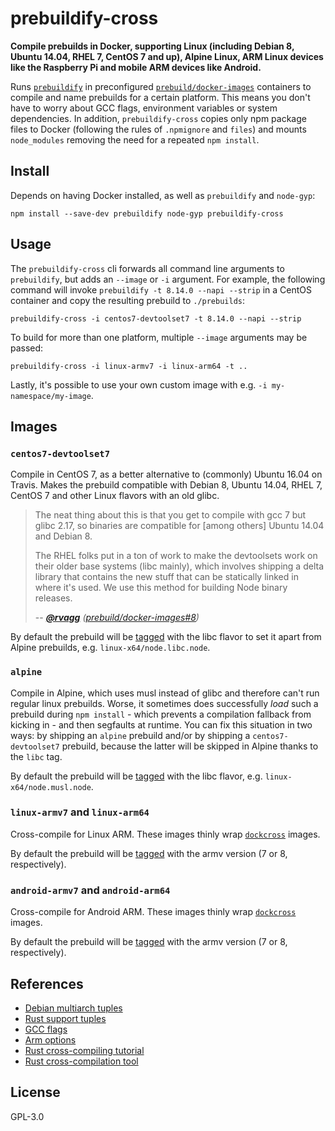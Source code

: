 # prebuildify-cross

**Compile prebuilds in Docker, supporting Linux (including Debian 8, Ubuntu 14.04, RHEL 7, CentOS 7 and up), Alpine Linux, ARM Linux devices like the Raspberry Pi and mobile ARM devices like Android.**

Runs [`prebuildify`](https://github.com/mafintosh/prebuildify) in preconfigured [`prebuild/docker-images`](https://github.com/prebuild/docker-images) containers to compile and name prebuilds for a certain platform. This means you don't have to worry about GCC flags, environment variables or system dependencies. In addition, `prebuildify-cross` copies only npm package files to Docker (following the rules of `.npmignore` and `files`) and mounts `node_modules` removing the need for a repeated `npm install`.

## Install

Depends on having Docker installed, as well as `prebuildify` and `node-gyp`:

```
npm install --save-dev prebuildify node-gyp prebuildify-cross
```

## Usage

The `prebuildify-cross` cli forwards all command line arguments to `prebuildify`, but adds an `--image` or `-i` argument. For example, the following command will invoke `prebuildify -t 8.14.0 --napi --strip` in a CentOS container and copy the resulting prebuild to `./prebuilds`:

```
prebuildify-cross -i centos7-devtoolset7 -t 8.14.0 --napi --strip
```

To build for more than one platform, multiple `--image` arguments may be passed:

```
prebuildify-cross -i linux-armv7 -i linux-arm64 -t ..
```

Lastly, it's possible to use your own custom image with e.g. `-i my-namespace/my-image`.

## Images

### `centos7-devtoolset7`

Compile in CentOS 7, as a better alternative to (commonly) Ubuntu 16.04 on Travis. Makes the prebuild compatible with Debian 8, Ubuntu 14.04, RHEL 7, CentOS 7 and other Linux flavors with an old glibc.

> The neat thing about this is that you get to compile with gcc 7 but glibc 2.17, so binaries are compatible for \[among others] Ubuntu 14.04 and Debian 8.
>
> The RHEL folks put in a ton of work to make the devtoolsets work on their older base systems (libc mainly), which involves shipping a delta library that contains the new stuff that can be statically linked in where it's used. We use this method for building Node binary releases.
>
> \-- <cite>[**@rvagg**](https://github.com/rvagg) ([prebuild/docker-images#8](https://github.com/prebuild/docker-images/pull/8))</cite>

By default the prebuild will be [tagged](https://github.com/prebuild/prebuildify#options) with the libc flavor to set it apart from Alpine prebuilds, e.g. `linux-x64/node.libc.node`.

### `alpine`

Compile in Alpine, which uses musl instead of glibc and therefore can't run regular linux prebuilds. Worse, it sometimes does successfully _load_ such a  prebuild during `npm install` - which prevents a compilation fallback from kicking in - and then segfaults at runtime. You can fix this situation in two ways: by shipping an `alpine` prebuild and/or by shipping a `centos7-devtoolset7` prebuild, because the latter will be skipped in Alpine thanks to the `libc` tag.

By default the prebuild will be [tagged](https://github.com/prebuild/prebuildify#options) with the libc flavor, e.g. `linux-x64/node.musl.node`.

### `linux-armv7` and `linux-arm64`

Cross-compile for Linux ARM. These images thinly wrap [`dockcross`](https://github.com/dockcross/dockcross) images.

By default the prebuild will be [tagged](https://github.com/prebuild/prebuildify#options) with the armv version (7 or 8, respectively).

### `android-armv7` and `android-arm64`

Cross-compile for Android ARM. These images thinly wrap [`dockcross`](https://github.com/dockcross/dockcross) images.

By default the prebuild will be [tagged](https://github.com/prebuild/prebuildify#options) with the armv version (7 or 8, respectively).

## References

- [Debian multiarch tuples](https://wiki.debian.org/Multiarch/Tuples)
- [Rust support tuples](https://forge.rust-lang.org/platform-support.html)
- [GCC flags](https://stackoverflow.com/questions/16044020/gcc-and-linking-environment-variables-and-flags)
- [Arm options](https://gcc.gnu.org/onlinedocs/gcc/ARM-Options.html)
- [Rust cross-compiling tutorial](https://github.com/japaric/rust-cross)
- [Rust cross-compilation tool](https://github.com/rust-embedded/cross)

## License

GPL-3.0
